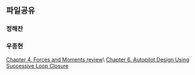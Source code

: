 ## 파일공유

### 정해찬


### 우종현
[Chapter 4. Forces and Moments review](https://github.com/CAU-AISL/Database/blob/main/%EB%B9%84%ED%96%89%EB%8F%99%EC%97%AD%ED%95%99%20%EA%B3%B5%EC%9C%A0%20%ED%8C%8C%EC%9D%BC/Forces%20and%20Moments(Chap%204%20)%207315f570e3474c9a88b678d18073ab0e.pdf)\\
[Chapter 6. Autopilot Design Using Successive Loop Closure](https://github.com/CAU-AISL/Database/blob/main/%EB%B9%84%ED%96%89%EB%8F%99%EC%97%AD%ED%95%99%20%EA%B3%B5%EC%9C%A0%20%ED%8C%8C%EC%9D%BC/Autopilot%20Design%20Using%20Successive%20Loop%20Closure(Chap%206.).pdf)
